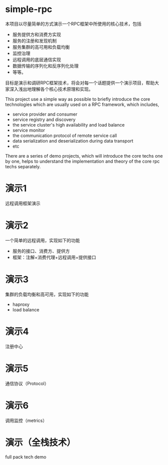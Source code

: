 # simple-rpc
本项目以尽量简单的方式演示一个RPC框架中所使用的核心技术，包括

  * 服务提供方和消费方实现
  * 服务的注册和发现机制
  * 服务集群的高可用和负载均衡
  * 监控治理
  * 远程调用的底层通信实现
  * 数据传输的序列化和反序列化处理
  * 等等。

目标是演示和调研RPC框架技术，将会对每一个话题提供一个演示项目，帮助大家深入浅出地理解各个核心技术原理和实现。

This project use a simple way as possible to briefly introduce the core technologies which are usually used on a RPC framework, which includes,
  * service provider and consumer
  * service registry and discovery
  * the service cluster's high availability and load balance
  * service monitor
  * the communication protocol of remote service call
  * data serialization and deserialization during data transport
  * etc

There are a series of demo projects, which will introduce the core techs one by one, helps to understand the implementation and theory of the core rpc techs separately.

# 演示1
远程调用框架演示

# 演示2
一个简单的远程调用，实现如下的功能
  * 服务的接口、消费方、提供方
  * 框架：注解+消费代理+远程调用+提供接口

# 演示3
集群的负载均衡和高可用，实现如下的功能
  * haproxy
  * load balance

# 演示4
注册中心

# 演示5
通信协议（Protocol）

# 演示6
调用监控（metrics）

# 演示（全栈技术）
full pack tech demo